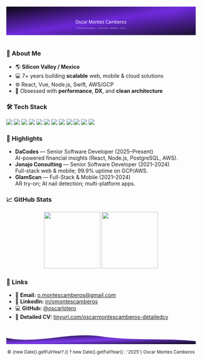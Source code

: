 <!--
  Design notes (English):
  - Purple/dark theme to match your CV site.
  - SVG gradients for header/footer and a soft glow.
  - Uses GitHub-friendly badges and stat cards.
  - Keep links and usernames updated (oscarlolero).
-->

<!-- ===== Hero Gradient Banner (SVG) ===== -->
<p align="center">
  <svg width="100%" height="180" viewBox="0 0 1200 180" xmlns="http://www.w3.org/2000/svg" role="img" aria-label="Header">
    <defs>
      <linearGradient id="g1" x1="0" y1="0" x2="1" y2="1">
        <stop offset="0%" stop-color="#0b0711"/>
        <stop offset="50%" stop-color="#6d28d9"/>
        <stop offset="100%" stop-color="#1b1030"/>
      </linearGradient>
      <radialGradient id="glow" cx="75%" cy="10%" r="60%">
        <stop offset="0%" stop-color="#7c3aed" stop-opacity="0.65"/>
        <stop offset="100%" stop-color="#7c3aed" stop-opacity="0"/>
      </radialGradient>
    </defs>
    <rect width="1200" height="180" fill="url(#g1)"/>
    <circle cx="900" cy="30" r="220" fill="url(#glow)"/>
    <text x="50%" y="60%" text-anchor="middle" fill="#ffffff" font-size="28" font-family="ui-sans-serif, system-ui, -apple-system, Segoe UI">
      Oscar Montes Camberos
    </text>
    <text x="50%" y="78%" text-anchor="middle" fill="#c7b8ff" font-size="14" opacity="0.9" font-family="ui-sans-serif, system-ui, -apple-system, Segoe UI">
      Software Engineer — Full Stack • Mobile • Cloud
    </text>
  </svg>
</p>

<!-- Soft divider -->
<p align="center">
  <img src="https://img.shields.io/badge/-_-%23110a1f?style=flat&labelColor=110a1f&color=110a1f" height="1" width="60%" />
</p>

### 👋 About Me
- 🌎 **Silicon Valley / Mexico**  
- 💻 7+ years building **scalable** web, mobile & cloud solutions  
- ⚙️ React, Vue, Node.js, Swift, AWS/GCP  
- 🔬 Obsessed with **performance**, **DX**, and **clean architecture**

### 🛠 Tech Stack
<p>
  <img src="https://img.shields.io/badge/JavaScript-0b0711?style=for-the-badge&logo=javascript&logoColor=F7DF1E" />
  <img src="https://img.shields.io/badge/TypeScript-0b0711?style=for-the-badge&logo=typescript&logoColor=3178C6" />
  <img src="https://img.shields.io/badge/React-0b0711?style=for-the-badge&logo=react&logoColor=61DAFB" />
  <img src="https://img.shields.io/badge/Vue-0b0711?style=for-the-badge&logo=vue.js&logoColor=4FC08D" />
  <img src="https://img.shields.io/badge/Node.js-0b0711?style=for-the-badge&logo=node.js&logoColor=339933" />
  <img src="https://img.shields.io/badge/GraphQL-0b0711?style=for-the-badge&logo=graphql&logoColor=E10098" />
  <img src="https://img.shields.io/badge/AWS-0b0711?style=for-the-badge&logo=amazon-aws&logoColor=FF9900" />
  <img src="https://img.shields.io/badge/GCP-0b0711?style=for-the-badge&logo=google-cloud&logoColor=4285F4" />
  <img src="https://img.shields.io/badge/PostgreSQL-0b0711?style=for-the-badge&logo=postgresql&logoColor=4169E1" />
  <img src="https://img.shields.io/badge/MongoDB-0b0711?style=for-the-badge&logo=mongodb&logoColor=47A248" />
  <img src="https://img.shields.io/badge/Swift-0b0711?style=for-the-badge&logo=swift&logoColor=FA7343" />
  <img src="https://img.shields.io/badge/Flutter-0b0711?style=for-the-badge&logo=flutter&logoColor=02569B" />
</p>

### 💼 Highlights
- **DaCodes** — Senior Software Developer (2025–Present)  
  AI-powered financial insights (React, Node.js, PostgreSQL, AWS).
- **Jonajo Consulting** — Senior Software Developer (2021–2024)  
  Full-stack web & mobile; 99.9% uptime on GCP/AWS.
- **GlamScan** — Full-Stack & Mobile (2021–2024)  
  AR try-on; AI nail detection; multi-platform apps.

### 📈 GitHub Stats
<p align="center">
  <img src="https://github-readme-stats.vercel.app/api?username=oscarlolero&show_icons=true&theme=tokyonight&hide_border=true" height="150" />
  <img src="https://github-readme-stats.vercel.app/api/top-langs/?username=oscarlolero&layout=compact&theme=tokyonight&hide_border=true" height="150" />
</p>

### 🔗 Links
- 📧 **Email:** [o.montescamberos@gmail.com](mailto:o.montescamberos@gmail.com)  
- 💼 **LinkedIn:** [in/omontescamberos](https://www.linkedin.com/in/omontescamberos/)  
- 💻 **GitHub:** [@oscarlolero](https://github.com/oscarlolero)  
- 📄 **Detailed CV:** [tinyurl.com/oscarmontescamberos-detailedcv](https://tinyurl.com/oscarmontescamberos-detailedcv)

<!-- ===== Footer Wave (SVG) ===== -->
<p align="center">
  <svg width="100%" height="120" viewBox="0 0 1200 120" xmlns="http://www.w3.org/2000/svg" role="img" aria-label="Footer">
    <defs>
      <linearGradient id="g2" x1="0" y1="0" x2="1" y2="1">
        <stop offset="0%" stop-color="#120c1c"/>
        <stop offset="50%" stop-color="#7c3aed"/>
        <stop offset="100%" stop-color="#0b0711"/>
      </linearGradient>
    </defs>
    <path d="M0,80 C200,120 400,40 600,70 C800,100 1000,80 1200,100 L1200,120 L0,120 Z" fill="url(#g2)"/>
  </svg>
</p>

<p align="center">
  <sub>© {new Date().getFullYear?.() ? new Date().getFullYear() : '2025'} Oscar Montes Camberos</sub>
</p>
